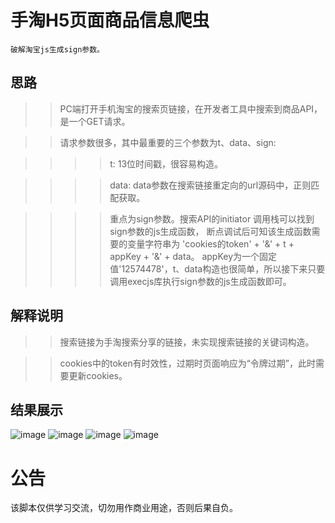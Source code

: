 手淘H5页面商品信息爬虫
===========
    破解淘宝js生成sign参数。
    
思路
---------
>>PC端打开手机淘宝的搜索页链接，在开发者工具中搜索到商品API，是一个GET请求。

>>请求参数很多，其中最重要的三个参数为t、data、sign:

>>>>t:  13位时间戳，很容易构造。

>>>>data:  data参数在搜索链接重定向的url源码中，正则匹配获取。

>>>>重点为sign参数。搜索API的initiator 调用栈可以找到sign参数的js生成函数，
    断点调试后可知该生成函数需要的变量字符串为 'cookies的token' + '&' + t + appKey + '&' + data。
    appKey为一个固定值'12574478'，t、data构造也很简单，所以接下来只要调用execjs库执行sign参数的js生成函数即可。
    
解释说明
--------
>>搜索链接为手淘搜索分享的链接，未实现搜索链接的关键词构造。

>>cookies中的token有时效性，过期时页面响应为“令牌过期”，此时需要更新cookies。
    
结果展示
--------
![image](https://github.com/xzh0723/Taobao/blob/master/view/pycharm_1.png)
![image](https://github.com/xzh0723/Taobao/blob/master/view/pycharm_2.png)
![image](https://github.com/xzh0723/Taobao/blob/master/view/pycharm_3.png)
![image](https://github.com/xzh0723/Taobao/blob/master/view/db.png)

公告
========
该脚本仅供学习交流，切勿用作商业用途，否则后果自负。
